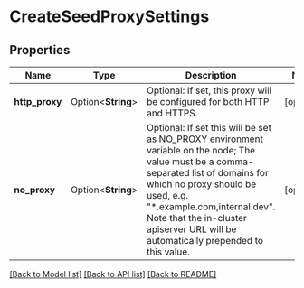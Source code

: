 # CreateSeedProxySettings

## Properties

Name | Type | Description | Notes
------------ | ------------- | ------------- | -------------
**http_proxy** | Option<**String**> | Optional: If set, this proxy will be configured for both HTTP and HTTPS. | [optional]
**no_proxy** | Option<**String**> | Optional: If set this will be set as NO_PROXY environment variable on the node; The value must be a comma-separated list of domains for which no proxy should be used, e.g. \"*.example.com,internal.dev\". Note that the in-cluster apiserver URL will be automatically prepended to this value. | [optional]

[[Back to Model list]](../README.md#documentation-for-models) [[Back to API list]](../README.md#documentation-for-api-endpoints) [[Back to README]](../README.md)


